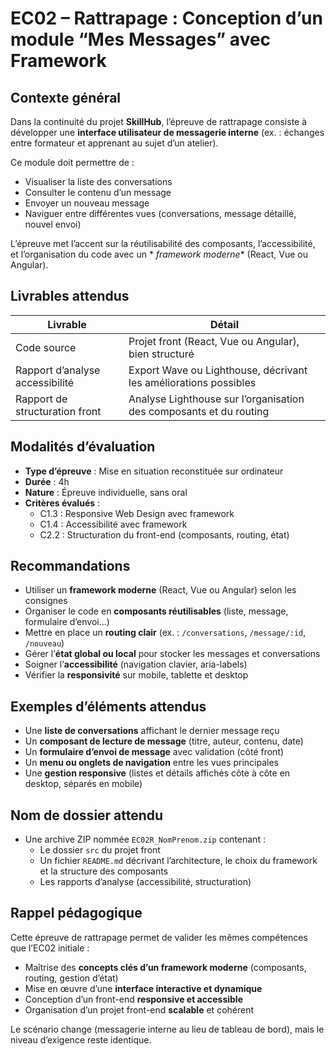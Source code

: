 # EC02 – Rattrapage : Conception d’un module “Mes Messages” avec Framework

## Contexte général

Dans la continuité du projet **SkillHub**, l’épreuve de rattrapage consiste à développer une **interface utilisateur de
messagerie interne** (ex. : échanges entre formateur et apprenant au sujet d’un atelier).

Ce module doit permettre de :

- Visualiser la liste des conversations
- Consulter le contenu d’un message
- Envoyer un nouveau message
- Naviguer entre différentes vues (conversations, message détaillé, nouvel envoi)

L’épreuve met l’accent sur la réutilisabilité des composants, l’accessibilité, et l’organisation du code avec un *
*framework moderne** (React, Vue ou Angular).

## Livrables attendus

| Livrable                        | Détail                                                             |
|---------------------------------|--------------------------------------------------------------------|
| Code source                     | Projet front (React, Vue ou Angular), bien structuré               |
| Rapport d’analyse accessibilité | Export Wave ou Lighthouse, décrivant les améliorations possibles   |
| Rapport de structuration front  | Analyse Lighthouse sur l’organisation des composants et du routing |

## Modalités d’évaluation

- **Type d’épreuve** : Mise en situation reconstituée sur ordinateur
- **Durée** : 4h
- **Nature** : Épreuve individuelle, sans oral
- **Critères évalués** :
    - C1.3 : Responsive Web Design avec framework
    - C1.4 : Accessibilité avec framework
    - C2.2 : Structuration du front-end (composants, routing, état)

## Recommandations

- Utiliser un **framework moderne** (React, Vue ou Angular) selon les consignes
- Organiser le code en **composants réutilisables** (liste, message, formulaire d’envoi…)
- Mettre en place un **routing clair** (ex. : `/conversations`, `/message/:id`, `/nouveau`)
- Gérer l’**état global ou local** pour stocker les messages et conversations
- Soigner l’**accessibilité** (navigation clavier, aria-labels)
- Vérifier la **responsivité** sur mobile, tablette et desktop

## Exemples d’éléments attendus

- Une **liste de conversations** affichant le dernier message reçu
- Un **composant de lecture de message** (titre, auteur, contenu, date)
- Un **formulaire d’envoi de message** avec validation (côté front)
- Un **menu ou onglets de navigation** entre les vues principales
- Une **gestion responsive** (listes et détails affichés côte à côte en desktop, séparés en mobile)

## Nom de dossier attendu

- Une archive ZIP nommée `EC02R_NomPrenom.zip` contenant :
    - Le dossier `src` du projet front
    - Un fichier `README.md` décrivant l’architecture, le choix du framework et la structure des composants
    - Les rapports d’analyse (accessibilité, structuration)

## Rappel pédagogique

Cette épreuve de rattrapage permet de valider les mêmes compétences que l’EC02 initiale :

- Maîtrise des **concepts clés d’un framework moderne** (composants, routing, gestion d’état)
- Mise en œuvre d’une **interface interactive et dynamique**
- Conception d’un front-end **responsive et accessible**
- Organisation d’un projet front-end **scalable** et cohérent

Le scénario change (messagerie interne au lieu de tableau de bord), mais le niveau d’exigence reste identique.
